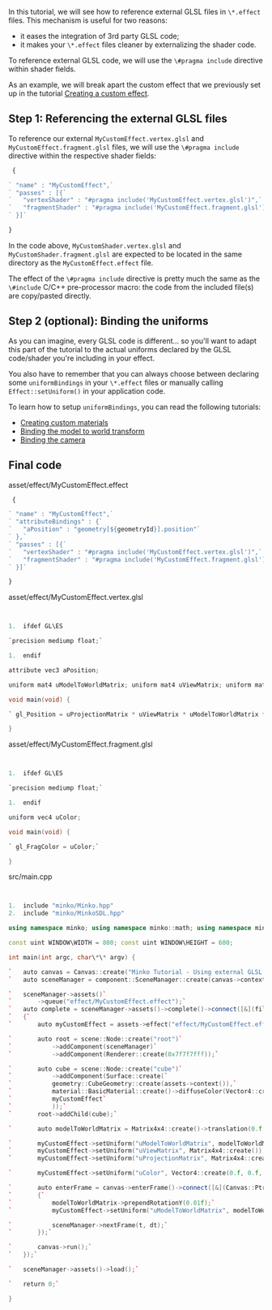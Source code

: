 In this tutorial, we will see how to reference external GLSL files in `\*.effect` files. This mechanism is useful for two reasons:

-   it eases the integration of 3rd party GLSL code;
-   it makes your `\*.effect` files cleaner by externalizing the shader code.

To reference external GLSL code, we will use the `\#pragma include` directive within shader fields.

As an example, we will break apart the custom effect that we previously set up in the tutorial [Creating a custom effect](17-Creating_a_custom_effect).

Step 1: Referencing the external GLSL files
-------------------------------------------

To reference our external `MyCustomEffect.vertex.glsl` and `MyCustomEffect.fragment.glsl` files, we will use the `\#pragma include` directive within the respective shader fields:


```javascript
 {

` "name" : "MyCustomEffect",`
` "passes" : [{`
`   "vertexShader" : "#pragma include('MyCustomEffect.vertex.glsl')",`
`   "fragmentShader" : "#pragma include('MyCustomEffect.fragment.glsl')"`
` }]`

} 
```


In the code above, `MyCustomShader.vertex.glsl` and `MyCustomShader.fragment.glsl` are expected to be located in the same directory as the `MyCustomEffect.effect` file.

The effect of the `\#pragma include` directive is pretty much the same as the `\#include` C/C++ pre-processor macro: the code from the included file(s) are copy/pasted directly.

Step 2 (optional): Binding the uniforms
---------------------------------------

As you can imagine, every GLSL code is different... so you'll want to adapt this part of the tutorial to the actual uniforms declared by the GLSL code/shader you're including in your effect.

You also have to remember that you can always choose between declaring some `uniformBindings` in your `\*.effect` files or manually calling `Effect::setUniform()` in your application code.

To learn how to setup `uniformBindings`, you can read the following tutorials:

-   [Creating custom materials](Creating_custom_materials.md)
-   [Binding the model to world transform](Binding_the_model_to_world_transform.md)
-   [Binding the camera](Binding_the_camera.md)

Final code
----------

asset/effect/MyCustomEffect.effect 
```javascript
 {

` "name" : "MyCustomEffect",`
` "attributeBindings" : {`
`   "aPosition" : "geometry[${geometryId}].position"`
` },`
` "passes" : [{`
`   "vertexShader" : "#pragma include('MyCustomEffect.vertex.glsl')",`
`   "fragmentShader" : "#pragma include('MyCustomEffect.fragment.glsl')"`
` }]`

} 
```


asset/effect/MyCustomEffect.vertex.glsl 
```c


1.  ifdef GL\ES

`precision mediump float;`

1.  endif

attribute vec3 aPosition;

uniform mat4 uModelToWorldMatrix; uniform mat4 uViewMatrix; uniform mat4 uProjectionMatrix;

void main(void) {

` gl_Position = uProjectionMatrix * uViewMatrix * uModelToWorldMatrix * vec4(aPosition, 1.0);`

} 
```


asset/effect/MyCustomEffect.fragment.glsl 
```c


1.  ifdef GL\ES

`precision mediump float;`

1.  endif

uniform vec4 uColor;

void main(void) {

` gl_FragColor = uColor;`

} 
```


src/main.cpp 
```cpp


1.  include "minko/Minko.hpp"
2.  include "minko/MinkoSDL.hpp"

using namespace minko; using namespace minko::math; using namespace minko::component;

const uint WINDOW\WIDTH = 800; const uint WINDOW\HEIGHT = 600;

int main(int argc, char\*\* argv) {

`   auto canvas = Canvas::create("Minko Tutorial - Using external GLSL code in effect files", WINDOW_WIDTH, WINDOW_HEIGHT);`
`   auto sceneManager = component::SceneManager::create(canvas->context());`

`   sceneManager->assets()`
`       ->queue("effect/MyCustomEffect.effect");`
`   auto complete = sceneManager->assets()->complete()->connect([&](file::AssetLibrary::Ptr assets)`
`   {`
`       auto myCustomEffect = assets->effect("effect/MyCustomEffect.effect");`

`       auto root = scene::Node::create("root")`
`           ->addComponent(sceneManager)`
`           ->addComponent(Renderer::create(0x7f7f7fff));`

`       auto cube = scene::Node::create("cube")`
`           ->addComponent(Surface::create(`
`           geometry::CubeGeometry::create(assets->context()),`
`           material::BasicMaterial::create()->diffuseColor(Vector4::create(0.f, 0.f, 1.f, 1.f)),`
`           myCustomEffect`
`           ));`
`       root->addChild(cube);`

`       auto modelToWorldMatrix = Matrix4x4::create()->translation(0.f, 0.f, -5.f);`

`       myCustomEffect->setUniform("uModelToWorldMatrix", modelToWorldMatrix);`
`       myCustomEffect->setUniform("uViewMatrix", Matrix4x4::create());`
`       myCustomEffect->setUniform("uProjectionMatrix", Matrix4x4::create()->perspective((float)PI * 0.25f, (float)WINDOW_WIDTH / (float)WINDOW_HEIGHT, .1f, 1000.f));`

`       myCustomEffect->setUniform("uColor", Vector4::create(0.f, 0.f, 1.f, 1.f));`

`       auto enterFrame = canvas->enterFrame()->connect([&](Canvas::Ptr canvas, float t, float dt)`
`       {`
`           modelToWorldMatrix->prependRotationY(0.01f);`
`           myCustomEffect->setUniform("uModelToWorldMatrix", modelToWorldMatrix);`

`           sceneManager->nextFrame(t, dt);`
`       });`

`       canvas->run();`
`   });`

`   sceneManager->assets()->load();`

`   return 0;`

} 
```


